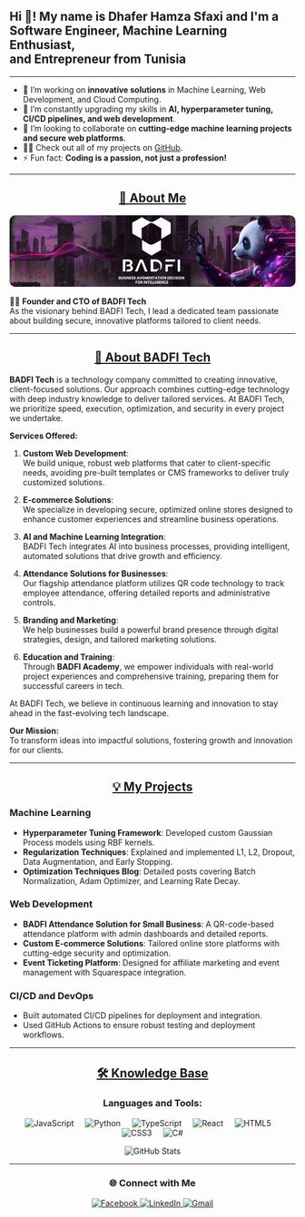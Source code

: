 <h2 align="left">Hi 👋! My name is Dhafer Hamza Sfaxi and I'm a Software Engineer, Machine Learning Enthusiast, <br/> and Entrepreneur from Tunisia</h2>

---

- 🔭 I’m working on **innovative solutions** in Machine Learning, Web Development, and Cloud Computing.
- 🌱 I’m constantly upgrading my skills in **AI, hyperparameter tuning, CI/CD pipelines, and web development**.
- 🤝 I’m looking to collaborate on **cutting-edge machine learning projects and secure web platforms**.
- 👨‍💻 Check out all of my projects on [GitHub](https://github.com/dhafer-H-S).
- ⚡ Fun fact: **Coding is a passion, not just a profession!**

---

<h2 align="center"><u><b>🚀 About Me</b></u></h2>
<div align="center">
  <img src="BADFI-Tech.png" alt="badfi tech - Dhafer Hamza Sfaxi - Founder and CTO" style="border-radius: 10px; max-width: 100%;" />
</div>

👨‍💼 **Founder and CTO of BADFI Tech**  
As the visionary behind BADFI Tech, I lead a dedicated team passionate about building secure, innovative platforms tailored to client needs.

---

<h2 align="center"><u><b>🌟 About BADFI Tech</b></u></h2>

**BADFI Tech** is a technology company committed to creating innovative, client-focused solutions. Our approach combines cutting-edge technology with deep industry knowledge to deliver tailored services. At BADFI Tech, we prioritize speed, execution, optimization, and security in every project we undertake.

**Services Offered:**
1. **Custom Web Development**:  
   We build unique, robust web platforms that cater to client-specific needs, avoiding pre-built templates or CMS frameworks to deliver truly customized solutions.

2. **E-commerce Solutions**:  
   We specialize in developing secure, optimized online stores designed to enhance customer experiences and streamline business operations.

3. **AI and Machine Learning Integration**:  
   BADFI Tech integrates AI into business processes, providing intelligent, automated solutions that drive growth and efficiency.

4. **Attendance Solutions for Businesses**:  
   Our flagship attendance platform utilizes QR code technology to track employee attendance, offering detailed reports and administrative controls.

5. **Branding and Marketing**:  
   We help businesses build a powerful brand presence through digital strategies, design, and tailored marketing solutions.

6. **Education and Training**:  
   Through **BADFI Academy**, we empower individuals with real-world project experiences and comprehensive training, preparing them for successful careers in tech.

At BADFI Tech, we believe in continuous learning and innovation to stay ahead in the fast-evolving tech landscape.  

**Our Mission:**  
To transform ideas into impactful solutions, fostering growth and innovation for our clients.

---

<h2 align="center"><u><b>💡 My Projects</b></u></h2>

### Machine Learning
- **Hyperparameter Tuning Framework**: Developed custom Gaussian Process models using RBF kernels.
- **Regularization Techniques**: Explained and implemented L1, L2, Dropout, Data Augmentation, and Early Stopping.
- **Optimization Techniques Blog**: Detailed posts covering Batch Normalization, Adam Optimizer, and Learning Rate Decay.

### Web Development
- **BADFI Attendance Solution for Small Business**: A QR-code-based attendance platform with admin dashboards and detailed reports.
- **Custom E-commerce Solutions**: Tailored online store platforms with cutting-edge security and optimization.
- **Event Ticketing Platform**: Designed for affiliate marketing and event management with Squarespace integration.

### CI/CD and DevOps
- Built automated CI/CD pipelines for deployment and integration.
- Used GitHub Actions to ensure robust testing and deployment workflows.

---

<h2 align="center"><u><b>🛠️ Knowledge Base</b></u></h2>

<h3 align="center">Languages and Tools:</h3>
<div align="center">
  <img src="https://cdn.jsdelivr.net/gh/devicons/devicon/icons/javascript/javascript-original.svg" height="30" alt="JavaScript" />
  <img width="12" />
  <img src="https://cdn.jsdelivr.net/gh/devicons/devicon/icons/python/python-original.svg" height="30" alt="Python" />
  <img width="12" />
  <img src="https://cdn.jsdelivr.net/gh/devicons/devicon/icons/typescript/typescript-original.svg" height="30" alt="TypeScript" />
  <img width="12" />
  <img src="https://cdn.jsdelivr.net/gh/devicons/devicon/icons/react/react-original.svg" height="30" alt="React" />
  <img width="12" />
  <img src="https://cdn.jsdelivr.net/gh/devicons/devicon/icons/html5/html5-original.svg" height="30" alt="HTML5" />
  <img width="12" />
  <img src="https://cdn.jsdelivr.net/gh/devicons/devicon/icons/css3/css3-original.svg" height="30" alt="CSS3" />
  <img width="12" />
  <img src="https://cdn.jsdelivr.net/gh/devicons/devicon/icons/csharp/csharp-original.svg" height="30" alt="C#" />
</div>

<p align="center"><img align="center" src="https://github-readme-stats.vercel.app/api/top-langs?username=dhafer-H-S&show_icons=true&locale=en&layout=compact" alt="GitHub Stats" /></p>

---

<h3 align="center">🌐 Connect with Me</h3>
<div align="center">
  <a href="https://fr-fr.facebook.com/people/Dhafer-Hamza-Sfaxi/pfbid0ytLKYnhYKXkEfM3q6ALPSyxqaqpKHg7447twHYgvYqUtDhbgL6gByBMFfoSctqRvl/" target="_blank">
    <img src="https://img.shields.io/badge/Facebook-1877F2?style=for-the-badge&logo=facebook&logoColor=white" alt="Facebook"/>
  </a>
  <a href="https://www.linkedin.com/in/dhafer-hamza-sfaxi-ba0862253/" target="_blank">
    <img src="https://img.shields.io/badge/Linked%20In-0A66C2.svg?style=for-the-badge&logo=linkedin&logoColor=white" alt="LinkedIn"/>
  </a>
  <a href="mailto:dhaferhamzasfaxi1@gmail.com">
    <img src="https://img.shields.io/badge/Gmail-D14836?style=for-the-badge&logo=gmail&logoColor=white" alt="Gmail"/>
  </a>
</div>
